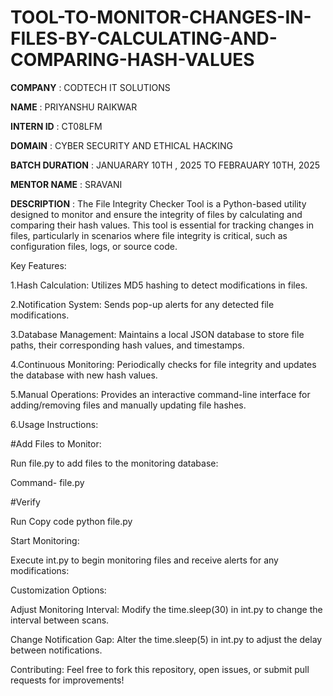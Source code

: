 # TOOL-TO-MONITOR-CHANGES-IN-FILES-BY-CALCULATING-AND-COMPARING-HASH-VALUES

**COMPANY** : CODTECH IT SOLUTIONS

**NAME** : PRIYANSHU RAIKWAR

**INTERN ID** : CT08LFM

**DOMAIN** : CYBER SECURITY AND ETHICAL HACKING

**BATCH DURATION** : JANUARARY 10TH , 2025 TO FEBRAUARY 10TH, 2025

**MENTOR NAME** : SRAVANI

**DESCRIPTION** : 
The File Integrity Checker Tool is a Python-based utility designed to monitor and ensure the integrity of files by calculating and comparing their hash values. This tool is essential for tracking changes in files, particularly in scenarios where file integrity is critical, such as configuration files, logs, or source code.

Key Features:

1.Hash Calculation: Utilizes MD5 hashing to detect modifications in files.

2.Notification System: Sends pop-up alerts for any detected file modifications.

3.Database Management: Maintains a local JSON database to store file paths, their corresponding hash values, and timestamps.

4.Continuous Monitoring: Periodically checks for file integrity and updates the database with new hash values.

5.Manual Operations: Provides an interactive command-line interface for adding/removing files and manually updating file hashes.

6.Usage Instructions:

#Add Files to Monitor:

Run file.py to add files to the monitoring database:

Command- file.py

#Verify

Run
Copy code
python file.py

Start Monitoring:

Execute int.py to begin monitoring files and receive alerts for any modifications:

Customization Options:

Adjust Monitoring Interval: Modify the time.sleep(30) in int.py to change the interval between scans.

Change Notification Gap: Alter the time.sleep(5) in int.py to adjust the delay between notifications.

Contributing: Feel free to fork this repository, open issues, or submit pull requests for improvements!
